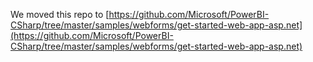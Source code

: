 We moved this repo to [https://github.com/Microsoft/PowerBI-CSharp/tree/master/samples/webforms/get-started-web-app-asp.net](https://github.com/Microsoft/PowerBI-CSharp/tree/master/samples/webforms/get-started-web-app-asp.net)
